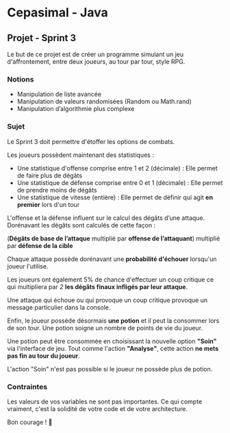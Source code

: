 # Cepasimal - Java
## Projet - Sprint 3
Le but de ce projet est de créer un programme simulant un jeu d'affrontement, entre deux joueurs, au tour par tour, style RPG.

### Notions
+ Manipulation de liste avancée
+ Manipulation de valeurs randomisées (Random ou Math.rand)
+ Manipulation d’algorithmie plus complexe

### Sujet
Le Sprint 3 doit permettre d'étoffer les options de combats.

Les joueurs possèdent maintenant des statistiques :
  - Une statistique d'offense comprise entre 1 et 2 (décimale) : Elle permet de faire plus de dégâts
  - Une statistique de défense comprise entre 0 et 1 (décimale) : Elle permet de prendre moins de dégâts
  - Une statistique de vitesse (entière) : Elle permet de définir qui agit **en premier** lors d'un tour

L'offense et la défense influent sur le calcul des dégâts d’une attaque. Dorénavant les dégâts sont calculés de cette façon :

(**Dégâts de base de l’attaque** multiplié par **offense de l’attaquant**) multiplié par **défense de la cible**

Chaque attaque possède dorénavant une **probabilité d'échouer** lorsqu'un joueur l'utilise. 

Les joueurs ont également 5% de chance d'effectuer un coup critique ce qui multipliera par *2* **les dégâts finaux infligés par leur attaque**.

Une attaque qui échoue ou qui provoque un coup critique provoque un message particulier dans la console.

Enfin, le joueur possède désormais **une potion** et il peut la consommer lors de son tour.
Une potion soigne un nombre de points de vie du joueur.

Une potion peut être consommée en choisissant la nouvelle option **"Soin"** via l'interface de jeu.
Tout comme l'action **"Analyse"**, cette action **ne mets pas fin au tour du joueur**.

L'action "Soin" n'est pas possible si le joueur ne possède plus de potion.

### Contraintes
Les valeurs de vos variables ne sont pas importantes. Ce qui compte vraiment, c'est la solidité de votre code et de votre architecture.

Bon courage ! 🌟

